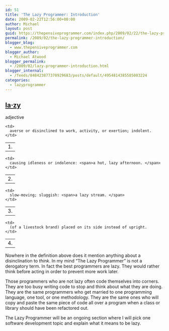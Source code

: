 ```yaml
---
id: 51
title: 'The Lazy Programmer: Introduction'
date: 2009-02-22T12:56:00+00:00
author: Michael
layout: post
guid: https://thepensiveprogrammer.com/index.php/2009/02/22/the-lazy-programmer-introduction/
permalink: /2009/02/the-lazy-programmer-introduction/
blogger_blog:
  - www.thepensiveprogrammer.com
blogger_author:
  - Michael Atwood
blogger_permalink:
  - /2009/02/lazy-programmer-introduction.html
blogger_internal:
  - /feeds/848423877370929683/posts/default/4954814385585003224
categories:
  - lazyprogrammer
---
```

## [la⋅zy](http://dictionary.reference.com/browse/lazy)

<span>adjective</span><span></span>

<table>
  <tr>
    <td>
      1.
    </td>
    
    <td>
      averse or disinclined to work, activity, or exertion; indolent.
    </td>
  </tr>
</table>

<table>
  <tr>
    <td>
      2.
    </td>
    
    <td>
      causing idleness or indolence: <span>a hot, lazy afternoon. </span>
    </td>
  </tr>
</table>

<table>
  <tr>
    <td>
      3.
    </td>
    
    <td>
      slow-moving; sluggish: <span>a lazy stream. </span>
    </td>
  </tr>
</table>

<table>
  <tr>
    <td>
      4.
    </td>
    
    <td>
      (of a livestock brand) placed on its side instead of upright.
    </td>
  </tr>
</table>

Nowhere in the definition above does it mention anything about a disinclination to <span style="font-style: italic;">think</span>. In my mind &#8220;The Lazy Programmer&#8221; is not a derogatory term. In fact the best programmers are lazy. They would rather think before acting in order to prevent more work later.

Those programmers who are not lazy often code themselves into corners. They are too busy writing code to stop and think about what they are doing. They are the same programmers who get married to one programming language, one tool, or one methodology. They are the same ones who will copy and paste the same piece of code all over a program when a class or library should have been refactored out.

The Lazy Programmer will be an ongoing section where I will pick one software development topic and explain what it means to be lazy.